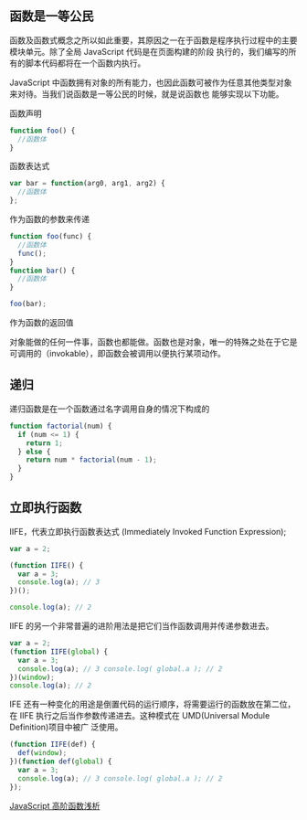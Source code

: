 ## 函数是一等公民

函数及函数式概念之所以如此重要，其原因之一在于函数是程序执行过程中的主要模块单元。除了全局 JavaScript 代码是在页面构建的阶段
执行的，我们编写的所有的脚本代码都将在一个函数内执行。

JavaScript 中函数拥有对象的所有能力，也因此函数可被作为任意其他类型对象来对待。当我们说函数是一等公民的时候，就是说函数也
能够实现以下功能。

函数声明

```js
function foo() {
  //函数体
}
```

函数表达式

```js
var bar = function(arg0, arg1, arg2) {
  //函数体
};
```

作为函数的参数来传递

```js
function foo(func) {
  //函数体
  func();
}
function bar() {
  //函数体
}

foo(bar);
```

作为函数的返回值

对象能做的任何一件事，函数也都能做。函数也是对象，唯一的特殊之处在于它是可调用的（invokable），即函数会被调用以便执行某项动作。

## 递归

递归函数是在一个函数通过名字调用自身的情况下构成的

```js
function factorial(num) {
  if (num <= 1) {
    return 1;
  } else {
    return num * factorial(num - 1);
  }
}
```

## 立即执行函数

IIFE，代表立即执行函数表达式 (Immediately Invoked Function Expression);

```js
var a = 2;

(function IIFE() {
  var a = 3;
  console.log(a); // 3
})();

console.log(a); // 2
```

IIFE 的另一个非常普遍的进阶用法是把它们当作函数调用并传递参数进去。

```js
var a = 2;
(function IIFE(global) {
  var a = 3;
  console.log(a); // 3 console.log( global.a ); // 2
})(window);
console.log(a); // 2
```

IFE 还有一种变化的用途是倒置代码的运行顺序，将需要运行的函数放在第二位，在 IIFE 执行之后当作参数传递进去。这种模式在 UMD(Universal Module Definition)项目中被广 泛使用。

```js
(function IIFE(def) {
  def(window);
})(function def(global) {
  var a = 3;
  console.log(a); // 3 console.log( global.a ); // 2
});
```

[JavaScript 高阶函数浅析](https://muyiy.cn/blog/6/6.1.html)
